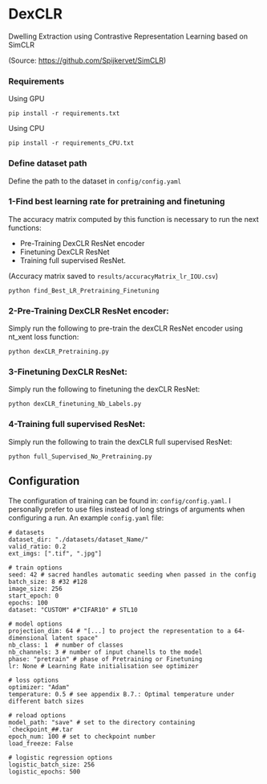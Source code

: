 # DexCLR

Dwelling Extraction using Contrastive Representation Learning based on SimCLR

(Source: https://github.com/Spijkervet/SimCLR)

### Requirements 

Using GPU
```
pip install -r requirements.txt
```

Using CPU
```
pip install -r requirements_CPU.txt
```

### Define dataset path

Define the path to the dataset in `config/config.yaml`

### 1-Find best learning rate for pretraining and finetuning
The accuracy matrix computed by this function is necessary to run the next functions:
 - Pre-Training DexCLR ResNet encoder
 - Finetuning DexCLR ResNet
 - Training full supervised ResNet.

(Accuracy matrix saved to `results/accuracyMatrix_lr_IOU.csv`)
```
python find_Best_LR_Pretraining_Finetuning
```

### 2-Pre-Training DexCLR ResNet encoder:
Simply run the following to pre-train the dexCLR ResNet encoder using nt_xent loss function:
```
python dexCLR_Pretraining.py
```

### 3-Finetuning DexCLR ResNet:
Simply run the following to finetuning the dexCLR ResNet:
```
python dexCLR_finetuning_Nb_Labels.py
```

### 4-Training full supervised ResNet:
Simply run the following to train the dexCLR full supervised ResNet:
```
python full_Supervised_No_Pretraining.py
```

## Configuration
The configuration of training can be found in: `config/config.yaml`. I personally prefer to use files instead of long strings of arguments when configuring a run. An example `config.yaml` file:
```
# datasets
dataset_dir: "./datasets/dataset_Name/"
valid_ratio: 0.2
ext_imgs: [".tif", ".jpg"]

# train options
seed: 42 # sacred handles automatic seeding when passed in the config
batch_size: 8 #32 #128
image_size: 256
start_epoch: 0
epochs: 100
dataset: "CUSTOM" #"CIFAR10" # STL10 

# model options
projection_dim: 64 # "[...] to project the representation to a 64-dimensional latent space"
nb_class: 1  # number of classes
nb_channels: 3 # number of input chanells to the model
phase: "pretrain" # phase of Pretraining or Finetuning
lr: None # Learning Rate initialisation see optimizer

# loss options
optimizer: "Adam"
temperature: 0.5 # see appendix B.7.: Optimal temperature under different batch sizes

# reload options
model_path: "save" # set to the directory containing `checkpoint_##.tar
epoch_num: 100 # set to checkpoint number
load_freeze: False

# logistic regression options
logistic_batch_size: 256
logistic_epochs: 500
```
